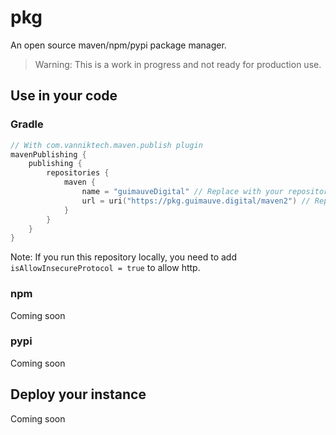 # pkg

An open source maven/npm/pypi package manager.

> Warning: This is a work in progress and not ready for production use.

## Use in your code

### Gradle

```kotlin
// With com.vanniktech.maven.publish plugin
mavenPublishing {
    publishing {
        repositories {
            maven {
                name = "guimauveDigital" // Replace with your repository name
                url = uri("https://pkg.guimauve.digital/maven2") // Replace with your repository URL
            }
        }
    }
}
```

Note: If you run this repository locally, you need to add `isAllowInsecureProtocol = true` to allow http.

### npm

Coming soon

### pypi

Coming soon

## Deploy your instance

Coming soon

